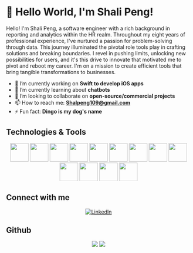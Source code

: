 # 👋 Hello World, I'm Shali Peng!

Hello! I'm Shali Peng, a software engineer with a rich background in reporting and analytics within the HR realm. Throughout my eight years of professional experience, I've nurtured a passion for problem-solving through data. This journey illuminated the pivotal role tools play in crafting solutions and breaking boundaries. I revel in pushing limits, unlocking new possibilities for users, and it's this drive to innovate that motivated me to pivot and reboot my career. I'm on a mission to create efficient tools that bring tangible transformations to businesses.

- 🔭 I’m currently working on **Swift to develop iOS apps**
- 🌱 I’m currently learning about **chatbots**
- 👯 I’m looking to collaborate on **open-source/commercial projects**
- 📫 How to reach me: **[Shalpeng109@gmail.com](mailto:Shalpeng109@gmail.com)**
- ⚡ Fun fact: **Dingo is my dog's name**

## Technologies & Tools

<p align="center">
  <img height="50" src="https://cdn.jsdelivr.net/gh/devicons/devicon/icons/javascript/javascript-original.svg"/>
  <img height="50" src="https://cdn.jsdelivr.net/gh/devicons/devicon/icons/ruby/ruby-original.svg"/>
  <img height="50" src="https://cdn.jsdelivr.net/gh/devicons/devicon/icons/rails/rails-original.svg"/>
  <img height="50" src="https://cdn.jsdelivr.net/gh/devicons/devicon/icons/python/python-original.svg"/>
  <img height="50" src="https://cdn.jsdelivr.net/gh/devicons/devicon/icons/jupyter/jupyter-original.svg"/>
  <img height="50" src="https://cdn.jsdelivr.net/gh/devicons/devicon/icons/numpy/numpy-original.svg"/>
  <img height="50" src="https://cdn.jsdelivr.net/gh/devicons/devicon/icons/react/react-original.svg"/>
  <img height="50" src="https://cdn.jsdelivr.net/gh/devicons/devicon/icons/postgresql/postgresql-original.svg"/>
  <img height="50" src="https://cdn.jsdelivr.net/gh/devicons/devicon/icons/html5/html5-original.svg"/>
  <img height="50" src="https://cdn.jsdelivr.net/gh/devicons/devicon/icons/css3/css3-original.svg"/>
  <img height="50" src="https://cdn.jsdelivr.net/gh/devicons/devicon/icons/git/git-plain.svg"/>
  <img height="50" src="https://cdn.jsdelivr.net/gh/devicons/devicon/icons/heroku/heroku-original.svg"/>
  <img height="50" src="https://cdn.jsdelivr.net/gh/devicons/devicon/icons/swift/swift-original.svg"/>
</p>

## Connect with me

<p align="center">
  <a href="https://www.linkedin.com/in/shalipeng/"><img src="https://img.shields.io/badge/linkedin-%230077B5.svg?style=for-the-badge&logo=linkedin" alt="LinkedIn"></a>
</p>

## Github

<p align="center">
  <img src="https://github-readme-stats.vercel.app/api/top-langs?username=dingodang1113&layout=compact&hide_border=true&theme=default"/>
  <img src="https://github-readme-streak-stats.herokuapp.com/?user=dingodang1113&hide_border=true&theme=default"/>
</p>

